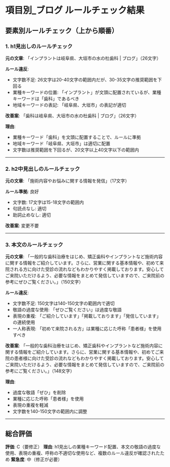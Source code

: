# 項目別_ブログ ルールチェック結果

## 要素別ルールチェック（上から順番）

### 1. h1見出しのルールチェック

**元の文章**: 「インプラントは岐阜県、大垣市の水の杜歯科 | ブログ」（26文字）

**ルール違反**:
- 文字数不足: 26文字は20-40文字の範囲内だが、30-35文字の推奨範囲を下回る
- 業種キーワードの位置: 「インプラント」が文頭に配置されているが、業種キーワードは「歯科」であるべき
- 地域キーワードの表記: 「岐阜県、大垣市」の表記が適切

**改善案**: 「歯科は岐阜県、大垣市の水の杜歯科 | ブログ」（26文字）

**理由**: 
- 業種キーワード「歯科」を文頭に配置することで、ルールに準拠
- 地域キーワード「岐阜県、大垣市」は適切に配置
- 文字数は推奨範囲を下回るが、20文字以上40文字以下の範囲内

---

### 2. h2中見出しのルールチェック

**元の文章**: 「施術内容やお悩みに関する情報を発信」（17文字）

**ルール準拠**: 良好
- 文字数: 17文字は15-18文字の範囲内
- 句読点なし: 適切
- 助詞止めなし: 適切

**改善案**: 変更不要

---

### 3. 本文のルールチェック

**元の文章**: 「一般的な歯科治療をはじめ、矯正歯科やインプラントなど施術内容に関する情報をご紹介しています。さらに、営業に関する基本情報や、初めて来院される方に向けた受診の流れなどもわかりやすく掲載しております。安心してご来院いただけるよう、必要な情報をまとめて発信していますので、ご来院前の参考にぜひご覧ください。」（150文字）

**ルール違反**:
- 文字数不足: 150文字は140-150文字の範囲内で適切
- 敬語の過度な使用: 「ぜひご覧ください」は過度な敬語
- 表現の重複: 「ご紹介しています」「掲載しております」「発信しています」の連続使用
- 一人称表現: 「初めて来院される方」は業種に応じた呼称「患者様」を使用すべき

**改善案**: 「一般的な歯科治療をはじめ、矯正歯科やインプラントなど施術内容に関する情報をご紹介しています。さらに、営業に関する基本情報や、初めてご来院の患者様に向けた受診の流れなどもわかりやすく掲載しております。安心してご来院いただけるよう、必要な情報をまとめて発信していますので、ご来院前の参考にご覧ください。」（148文字）

**理由**: 
- 過度な敬語「ぜひ」を削除
- 業種に応じた呼称「患者様」を使用
- 表現の重複を軽減
- 文字数を140-150文字の範囲内に調整

---

## 総合評価

**評価**: C（要修正）
**理由**: h1見出しの業種キーワード配置、本文の敬語の過度な使用、表現の重複、呼称の不適切な使用など、複数のルール違反が確認されたため
**緊急度**: 中（修正が必要）

